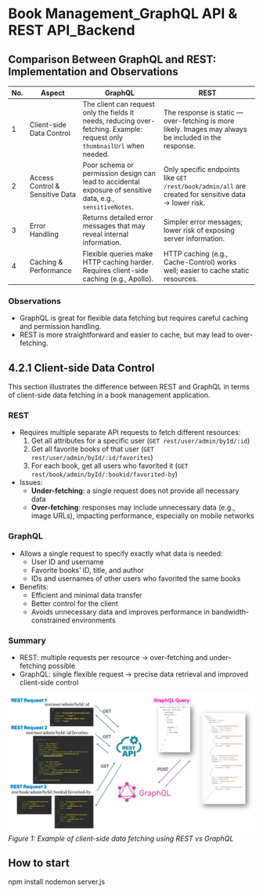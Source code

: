 ﻿# Book Management_GraphQL API & REST API_Backend

## Comparison Between GraphQL and REST: Implementation and Observations

| No. | Aspect | GraphQL | REST |
|-----|--------|---------|------|
| 1 | Client-side Data Control | The client can request only the fields it needs, reducing over-fetching. Example: request only `thumbnailUrl` when needed. | The response is static — over-fetching is more likely. Images may always be included in the response. |
| 2 | Access Control & Sensitive Data | Poor schema or permission design can lead to accidental exposure of sensitive data, e.g., `sensitiveNotes`. | Only specific endpoints like `GET /rest/book/admin/all` are created for sensitive data → lower risk. |
| 3 | Error Handling | Returns detailed error messages that may reveal internal information. | Simpler error messages; lower risk of exposing server information. |
| 4 | Caching & Performance | Flexible queries make HTTP caching harder. Requires client-side caching (e.g., Apollo). | HTTP caching (e.g., Cache-Control) works well; easier to cache static resources. |

### Observations
- GraphQL is great for flexible data fetching but requires careful caching and permission handling.  
- REST is more straightforward and easier to cache, but may lead to over-fetching.  

## 4.2.1 Client-side Data Control

This section illustrates the difference between REST and GraphQL in terms of client-side data fetching in a book management application.

### REST
- Requires multiple separate API requests to fetch different resources:
  1. Get all attributes for a specific user (`GET rest/user/admin/byId/:id`)
  2. Get all favorite books of that user (`GET rest/user/admin/byId/:id/favorites`)
  3. For each book, get all users who favorited it (`GET rest/book/admin/byId/:bookid/favorited-by`)
- Issues:
  - **Under-fetching**: a single request does not provide all necessary data
  - **Over-fetching**: responses may include unnecessary data (e.g., image URLs), impacting performance, especially on mobile networks

### GraphQL
- Allows a single request to specify exactly what data is needed:
  - User ID and username
  - Favorite books’ ID, title, and author
  - IDs and usernames of other users who favorited the same books
- Benefits:
  - Efficient and minimal data transfer
  - Better control for the client
  - Avoids unnecessary data and improves performance in bandwidth-constrained environments

### Summary
- REST: multiple requests per resource → over-fetching and under-fetching possible
- GraphQL: single flexible request → precise data retrieval and improved client-side control

![Client-side Data Control](images/DatacontrollbetweenGraphQL_REST.jpg)
*Figure 1: Example of client-side data fetching using REST vs GraphQL*

## How to start
npm install   nodemon server.js

